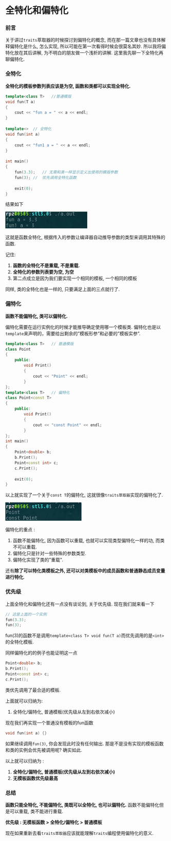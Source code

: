 # 全特化和偏特化

### 前言

关于讲过`traits`萃取器的时候探讨到偏特化的概念, 而在那一篇文章也没有具体解释偏特化是什么, 怎么实现, 所以可能在第一次看得时候会很莫名其妙. 所以我将偏特化放在其后讲解, 为不明白的朋友做一个浅析的讲解. 这里我先聊一下全特化再聊偏特化. 



### 全特化

**全特化的模板参数列表应该是为空, 函数和类都可以实现全特化.**

```c++
template<class T>	//普通模版
void fun(T a)
{
	cout << "fun a = " << a << endl;
}

template<>	// 全特化
void fun(int a)
{
	cout << "fun1 a = " << a << endl;
}

int main()
{
	fun(3.3);	// 无需和类一样显示定义出使用的模版参数
	fun(3);	// 	优先调用全特化函数

	exit(0);
}
```

结果如下

![特化1](assets/特化1.png)

这就是函数全特化, 根据传入的参数让编译器自动推导参数的类型来调用其特殊的函数. 

记住: 

1.  **函数的全特化不是重载, 不是重载.**  
2.  **全特化的参数列表要为空, 为空**
3.  第二点成立是因为我们要实现一个相同的模板, 一个相同的模板

同样, 类的全特化也是一样的, 只要满足上面的三点就行了.



### 偏特化

**函数不能偏特化, 类可以偏特化.** 

偏特化需要在运行实例化的时候才能推导确定使用哪一个模板类.  偏特化也是以`template`来声明的，需要给出剩余的”模板形参”和必要的”模板实参”.

```c++
template<class T>	// 普通模版
class Point
{
	public:
		void Print()
		{
			cout << "Point" << endl;
		}
};
template<class T>	// 偏特化
class Point<const T>
{
	public:
		void Print()
		{
			cout << "const Point" << endl;
		}
};
int main()
{
	Point<double> b;
	b.Print();
	Point<const int> c;
	c.Print();

	exit(0);
}
```



以上就实现了一个关于`const T`的偏特化, 这就很像`traits萃取器`实现的偏特化了.

![特化2](assets/特化2.png)

偏特化的重点 : 

1.  函数不能偏特化, 因为函数可以重载, 也就可以实现类型偏特化一样的功, 而类不可以重载.
2.  偏特化只是针对一些特殊的参数类型.
3.  偏特化实现了类的"重载".

还有**除了可以特化类模板之外, 还可以对类模板中的成员函数和普通静态成员变量进行特化**.



### 优先级

上面全特化和偏特化还有一点没有谈论到, 关于优先级. 现在我们就来看一下

```c++
// 这是上面的一个实例
fun(3.3);
fun(3);
```

fun(3)的函数不是调用`template<class T> void fun(T a)`而优先调用的是`<int>`的全特化模板. 

同样偏特化的的例子也能证明这一点

```c++
Point<double> b;
b.Print();
Point<const int> c;
c.Print();
```

类优先调用了最合适的模板. 

上面就可以归纳为:

1.  全特化/偏特化, 普通模板(优先级从左到右依次减小)



现在我们再实现一个普通没有模板的fun函数

```c++
void fun(int a) {}
```

如果继续调用`fun(3)`, 你会发现此时没有任何输出. 那是不是没有实现的模板函数和类的实例会优先被调用呢? 确实如此. 

以上就可以归纳为 : 

1.  **全特化/偏特化, 普通模板(优先级从左到右依次减小)**
2.  **无模板函数优先级最高**



### 总结

**函数只能全特化, 不能偏特化, 类既可以全特化, 也可以偏特化.**  函数不能偏特化但是可以重载, 类不能进行重载. 

**优先级 : 无模板函数 > 全特化/偏特化 > 普通模板** 

现在如果重新去看`traits萃取器`应该就能理解`traits`编程使用偏特化的意义.